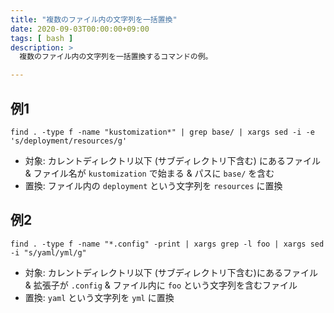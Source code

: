 ```yaml
---
title: "複数のファイル内の文字列を一括置換"
date: 2020-09-03T00:00:00+09:00
tags: [ bash ]
description: >
  複数のファイル内の文字列を一括置換するコマンドの例。

---
```


## 例1

```
find . -type f -name "kustomization*" | grep base/ | xargs sed -i -e 's/deployment/resources/g'
```
- 対象: カレントディレクトリ以下 (サブディレクトリ下含む) にあるファイル & ファイル名が `kustomization` で始まる & パスに `base/` を含む
- 置換: ファイル内の `deployment` という文字列を `resources` に置換


## 例2

```
find . -type f -name "*.config" -print | xargs grep -l foo | xargs sed -i "s/yaml/yml/g"
```

- 対象: カレントディレクトリ以下 (サブディレクトリ下含む)にあるファイル & 拡張子が `.config` & ファイル内に `foo` という文字列を含むファイル
- 置換: `yaml` という文字列を `yml` に置換
